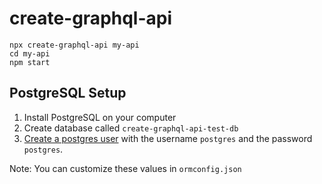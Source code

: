 # create-graphql-api

```
npx create-graphql-api my-api
cd my-api
npm start
```

## PostgreSQL Setup 

1. Install PostgreSQL on your computer
2. Create database called `create-graphql-api-test-db`
3. [Create a postgres user](https://medium.com/coding-blocks/creating-user-database-and-adding-access-on-postgresql-8bfcd2f4a91e) with the username `postgres` and the password `postgres`.

Note: You can customize these values in `ormconfig.json`
